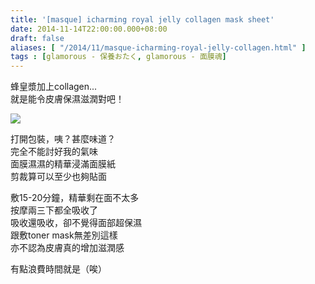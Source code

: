 ```yaml
---
title: '[masque] icharming royal jelly collagen mask sheet'
date: 2014-11-14T22:00:00.000+08:00
draft: false
aliases: [ "/2014/11/masque-icharming-royal-jelly-collagen.html" ]
tags : [glamorous - 保養おたく, glamorous - 面膜魂]
---
```


蜂皇漿加上collagen...  
就是能令皮膚保濕滋潤對吧！  

[![](https://4.bp.blogspot.com/-6rC1HRFnnfI/XE29fbEDn5I/AAAAAAAAHws/AwElYLUibYwfGxfXWAMoF2ANonGYWW9DwCLcBGAs/s640/10504071235_a47a7a0aaf_z.jpg)](https://4.bp.blogspot.com/-6rC1HRFnnfI/XE29fbEDn5I/AAAAAAAAHws/AwElYLUibYwfGxfXWAMoF2ANonGYWW9DwCLcBGAs/s1600/10504071235_a47a7a0aaf_z.jpg)

打開包裝，咦？甚麼味道？  
完全不能討好我的氣味  
面膜濕濕的精華浸滿面膜紙  
剪裁算可以至少也夠貼面  
  
敷15-20分鐘，精華剩在面不太多  
按摩兩三下都全吸收了  
吸收還吸收，卻不覺得面部超保濕  
跟敷toner mask無差別這樣  
亦不認為皮膚真的增加滋潤感  
  
有點浪費時間就是（唉）